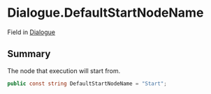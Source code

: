 # Dialogue.DefaultStartNodeName

Field in [Dialogue](api/csharp/yarn.dialogue.md)

## Summary

The node that execution will start from.

```csharp
public const string DefaultStartNodeName = "Start";
```

